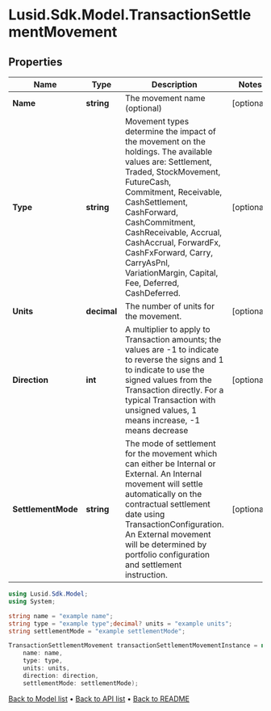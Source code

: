 # Lusid.Sdk.Model.TransactionSettlementMovement

## Properties

Name | Type | Description | Notes
------------ | ------------- | ------------- | -------------
**Name** | **string** | The movement name (optional) | [optional] 
**Type** | **string** | Movement types determine the impact of the movement on the holdings. The available values are: Settlement, Traded, StockMovement, FutureCash,  Commitment, Receivable, CashSettlement, CashForward, CashCommitment, CashReceivable, Accrual, CashAccrual, ForwardFx, CashFxForward, Carry, CarryAsPnl, VariationMargin, Capital, Fee, Deferred, CashDeferred. | [optional] 
**Units** | **decimal** | The number of units for the movement. | [optional] 
**Direction** | **int** |  A multiplier to apply to Transaction amounts; the values are -1 to indicate to reverse the signs and 1 to indicate to use the signed values from the Transaction directly. For a typical Transaction with unsigned values, 1 means increase, -1 means decrease | [optional] 
**SettlementMode** | **string** | The mode of settlement for the movement which can either be Internal or External. An Internal movement will settle automatically on the contractual settlement date using TransactionConfiguration. An External movement will be determined by portfolio configuration and settlement instruction. | [optional] 

```csharp
using Lusid.Sdk.Model;
using System;

string name = "example name";
string type = "example type";decimal? units = "example units";
string settlementMode = "example settlementMode";

TransactionSettlementMovement transactionSettlementMovementInstance = new TransactionSettlementMovement(
    name: name,
    type: type,
    units: units,
    direction: direction,
    settlementMode: settlementMode);
```

[Back to Model list](../README.md#documentation-for-models) &#8226; [Back to API list](../README.md#documentation-for-api-endpoints) &#8226; [Back to README](../README.md)
